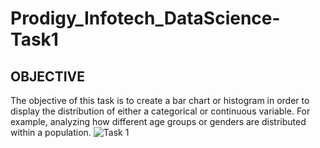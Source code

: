 # Prodigy_Infotech_DataScience-Task1
## OBJECTIVE

The objective of this task is to create a bar chart or histogram in order to display the distribution of either a categorical or continuous variable. For example, analyzing how different age groups or genders are distributed within a population.
![Task 1](https://github.com/Aish11warya/Prodigy_Infotech-DataScience-Task1/blob/main/DS_T1.png)

